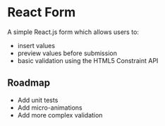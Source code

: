 # React Form
A simple React.js form which allows users to:
- insert values
- preview values before submission
- basic validation using the HTML5 Constraint API

## Roadmap
- Add unit tests 
- Add micro-animations
- Add more complex validation